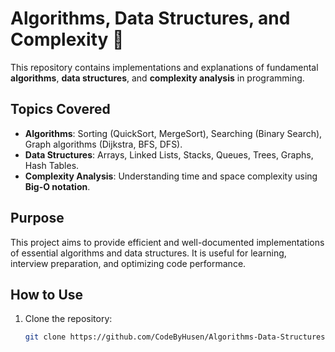 # Algorithms, Data Structures, and Complexity 🚀

This repository contains implementations and explanations of fundamental **algorithms**, **data structures**, and **complexity analysis** in programming.  

## Topics Covered  

- **Algorithms**: Sorting (QuickSort, MergeSort), Searching (Binary Search), Graph algorithms (Dijkstra, BFS, DFS).  
- **Data Structures**: Arrays, Linked Lists, Stacks, Queues, Trees, Graphs, Hash Tables.  
- **Complexity Analysis**: Understanding time and space complexity using **Big-O notation**.  

## Purpose  
This project aims to provide efficient and well-documented implementations of essential algorithms and data structures. It is useful for learning, interview preparation, and optimizing code performance.  

## How to Use  
1. Clone the repository:  
   ```sh
   git clone https://github.com/CodeByHusen/Algorithms-Data-Structures-and-Complexity.git

